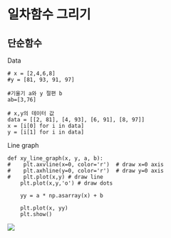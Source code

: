 # 일차함수 그리기

## 단순함수

Data
```
# x = [2,4,6,8]
#y = [81, 93, 91, 97]

#기울기 a와 y 절편 b
ab=[3,76]

# x,y의 데이터 값
data = [[2, 81], [4, 93], [6, 91], [8, 97]]
x = [i[0] for i in data]
y = [i[1] for i in data]
```

Line graph

```
def xy_line_graph(x, y, a, b):
#    plt.axvline(x=0, color='r')  # draw x=0 axis
#    plt.axhline(y=0, color='r')  # draw y=0 axis
#    plt.plot(x,y) # draw line
    plt.plot(x,y,'o') # draw dots

    yy = a * np.asarray(x) + b

    plt.plot(x, yy)
    plt.show()
```
<img src="https://user-images.githubusercontent.com/54765256/90966365-a0e5bb80-e50c-11ea-8994-fda61e7c157e.png">
